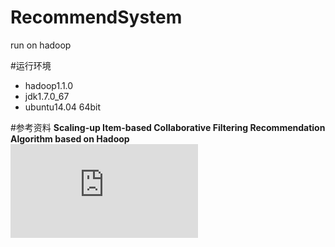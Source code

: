 RecommendSystem
===============

run on hadoop

#运行环境
* hadoop1.1.0
* jdk1.7.0_67
* ubuntu14.04 64bit

#参考资料
**Scaling-up Item-based Collaborative Filtering Recommendation Algorithm
based on Hadoop**  
![url](http://www.docin.com/p-306355352.html)

